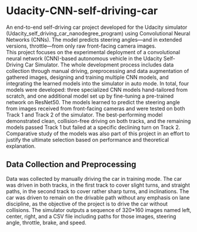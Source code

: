 # Udacity-CNN-self-driving-car
An end-to-end self-driving car project developed for the Udacity simulator (Udacity_self_driving_car_nanodegree_program) using Convolutional Neural Networks (CNNs). The model predicts steering angles—and in extended versions, throttle—from only raw front-facing camera images.  
This project focuses on the experimental deployment of a convolutional neural network (CNN)-based autonomous vehicle in the Udacity Self-Driving Car Simulator. The whole development process includes data collection through manual driving, preprocessing and data augmentation of gathered images, designing and training multiple CNN models, and integrating the learned models into the simulator in auto mode. In total, four models were developed: three specialized CNN models hand-tailored from scratch, and one additional model set up by fine-tuning a pre-trained network on ResNet50. The models learned to predict the steering angle from images received from front-facing cameras and were tested on both Track 1 and Track 2 of the simulator. The best-performing model demonstrated clean, collision-free driving on both tracks, and the remaining models passed Track 1 but failed at a specific declining turn on Track 2. Comparative study of the models was also part of this project in an effort to justify the ultimate selection based on performance and theoretical explanation.
## Data Collection and Preprocessing
Data was collected by manually driving the car in training mode. The car was driven in both tracks, in the first track to cover slight turns, and straight paths, in the second track to cover rather sharp turns, and inclinations. The car was driven to remain on the drivable path without any emphasis on lane discipline, as the objective of the project is to drive the car without collisions.
The simulator outputs a sequence of 320*160 images named left, center, right, and a CSV file including paths for those images, steering angle, throttle, brake, and speed. 

